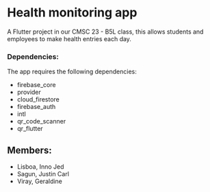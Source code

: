 # Health monitoring app

A Flutter project in our CMSC 23 - B5L class, this allows students and employees to make health entries each day.

### Dependencies:

The app requires the following dependencies:

- firebase_core
- provider
- cloud_firestore
- firebase_auth
- intl
- qr_code_scanner
- qr_flutter

## Members:

- Lisboa, Inno Jed
- Sagun, Justin Carl
- Viray, Geraldine
